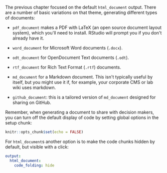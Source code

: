
The previous chapter focused on the default `html_document` output. There are a number of basic variations on that theme, generating different types of documents:

*   `pdf_document` makes a PDF with LaTeX (an open source document layout 
    system), which you'll need to install. RStudio will prompt you if you 
    don't already have it.
  
*   `word_document` for Microsoft Word documents (`.docx`).
  
*   `odt_document` for OpenDocument Text documents (`.odt`).
  
*   `rtf_document` for Rich Text Format (`.rtf`) documents.
  
*   `md_document` for a Markdown document. This isn't typically useful by 
    itself, but you might use it if, for example, your corporate CMS or
    lab wiki uses markdown.
    
*   `github_document`: this is a tailored version of `md_document` 
    designed for sharing on GitHub. 

Remember, when generating a document to share with decision makers, you can turn off the default display of code by setting global options in the setup chunk:


```r
knitr::opts_chunk$set(echo = FALSE)
```

For `html_document`s another option is to make the code chunks hidden by default, but visible with a click:

```yaml
output:
  html_document:
    code_folding: hide
```
